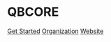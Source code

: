 <!-- _coverpage.md -->

# **QBCORE**

[Get Started](about.md)
[Organization](https://github.com/qbcore-framework)
[Website](https://github.com/BombayV/qbcore.github.io)
